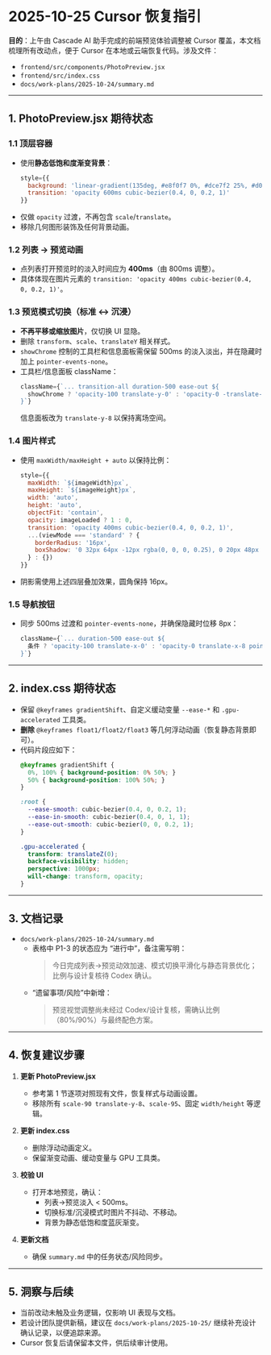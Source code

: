 # 2025-10-25 Cursor 恢复指引

**目的**：上午由 Cascade AI 助手完成的前端预览体验调整被 Cursor 覆盖，本文档梳理所有改动点，便于 Cursor 在本地或云端恢复代码。涉及文件：

- `frontend/src/components/PhotoPreview.jsx`
- `frontend/src/index.css`
- `docs/work-plans/2025-10-24/summary.md`

---

## 1. PhotoPreview.jsx 期待状态

### 1.1 顶层容器
- 使用**静态低饱和度渐变背景**：
  ```jsx
  style={{
    background: 'linear-gradient(135deg, #e8f0f7 0%, #dce7f2 25%, #d0deec 50%, #c4d5e6 75%, #d0deec 100%)',
    transition: 'opacity 600ms cubic-bezier(0.4, 0, 0.2, 1)'
  }}
  ```
- 仅做 `opacity` 过渡，不再包含 `scale`/`translate`。
- 移除几何图形装饰及任何背景动画。

### 1.2 列表 → 预览动画
- 点列表打开预览时的淡入时间应为 **400ms**（由 800ms 调整）。
- 具体体现在图片元素的 `transition: 'opacity 400ms cubic-bezier(0.4, 0, 0.2, 1)'`。

### 1.3 预览模式切换（标准 ↔ 沉浸）
- **不再平移或缩放图片**，仅切换 UI 显隐。
- 删除 `transform`、`scale`、`translateY` 相关样式。
- `showChrome` 控制的工具栏和信息面板需保留 500ms 的淡入淡出，并在隐藏时加上 `pointer-events-none`。
- 工具栏/信息面板 className：
  ```jsx
  className={`... transition-all duration-500 ease-out ${
    showChrome ? 'opacity-100 translate-y-0' : 'opacity-0 -translate-y-4 pointer-events-none'
  }`}
  ```
  信息面板改为 `translate-y-8` 以保持离场空间。

### 1.4 图片样式
- 使用 `maxWidth/maxHeight + auto` 以保持比例：
  ```jsx
  style={{
    maxWidth: `${imageWidth}px`,
    maxHeight: `${imageHeight}px`,
    width: 'auto',
    height: 'auto',
    objectFit: 'contain',
    opacity: imageLoaded ? 1 : 0,
    transition: 'opacity 400ms cubic-bezier(0.4, 0, 0.2, 1)',
    ...(viewMode === 'standard' ? {
      borderRadius: '16px',
      boxShadow: '0 32px 64px -12px rgba(0, 0, 0, 0.25), 0 20px 48px -8px rgba(0, 0, 0, 0.18), 0 12px 24px -4px rgba(0, 0, 0, 0.12), 0 0 0 1px rgba(0, 0, 0, 0.05)'
    } : {})
  }}
  ```
- 阴影需使用上述四层叠加效果，圆角保持 16px。

### 1.5 导航按钮
- 同步 500ms 过渡和 `pointer-events-none`，并确保隐藏时位移 8px：
  ```jsx
  className={`... duration-500 ease-out ${
    条件 ? 'opacity-100 translate-x-0' : 'opacity-0 translate-x-8 pointer-events-none'
  }`}
  ```

---

## 2. index.css 期待状态

- 保留 `@keyframes gradientShift`、自定义缓动变量 `--ease-*` 和 `.gpu-accelerated` 工具类。
- **删除** `@keyframes float1/float2/float3` 等几何浮动动画（恢复静态背景即可）。
- 代码片段应如下：
  ```css
  @keyframes gradientShift {
    0%, 100% { background-position: 0% 50%; }
    50% { background-position: 100% 50%; }
  }

  :root {
    --ease-smooth: cubic-bezier(0.4, 0, 0.2, 1);
    --ease-in-smooth: cubic-bezier(0.4, 0, 1, 1);
    --ease-out-smooth: cubic-bezier(0, 0, 0.2, 1);
  }

  .gpu-accelerated {
    transform: translateZ(0);
    backface-visibility: hidden;
    perspective: 1000px;
    will-change: transform, opacity;
  }
  ```

---

## 3. 文档记录

- `docs/work-plans/2025-10-24/summary.md`
  - 表格中 P1-3 的状态应为 “进行中”，备注需写明：
    > 今日完成列表→预览动效加速、模式切换平滑化与静态背景优化；比例与设计复核待 Codex 确认。
  - “遗留事项/风险”中新增：
    > 预览视觉调整尚未经过 Codex/设计复核，需确认比例（80%/90%）与最终配色方案。

---

## 4. 恢复建议步骤

1. **更新 PhotoPreview.jsx**
   - 参考第 1 节逐项对照现有文件，恢复样式与动画设置。
   - 移除所有 `scale-90 translate-y-8`、`scale-95`、固定 `width/height` 等逻辑。

2. **更新 index.css**
   - 删除浮动动画定义。
   - 保留渐变动画、缓动变量与 GPU 工具类。

3. **校验 UI**
   - 打开本地预览，确认：
     - 列表→预览淡入 < 500ms。
     - 切换标准/沉浸模式时图片不抖动、不移动。
     - 背景为静态低饱和度蓝灰渐变。

4. **更新文档**
   - 确保 `summary.md` 中的任务状态/风险同步。

---

## 5. 洞察与后续

- 当前改动未触及业务逻辑，仅影响 UI 表现与文档。
- 若设计团队提供新稿，建议在 `docs/work-plans/2025-10-25/` 继续补充设计确认记录，以便追踪来源。
- Cursor 恢复后请保留本文件，供后续审计使用。
